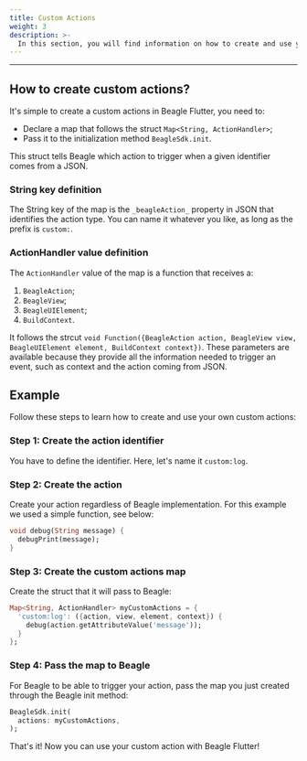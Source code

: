 ```yaml
---
title: Custom Actions
weight: 3
description: >-
  In this section, you will find information on how to create and use your own actions in Beagle Flutter.
---
```


---

## How to create custom actions?
It's simple to create a custom actions in Beagle Flutter, you need to:
- Declare a map that follows the struct `Map<String, ActionHandler>`;
- Pass it to the initialization method `BeagleSdk.init`.

This struct tells Beagle which action to trigger when a given identifier comes from a JSON.

### String key definition
The String key of the map is the `_beagleAction_` property in JSON that identifies the action type. You can name it whatever you like, as long as the prefix is ​​`custom:`. 

### ActionHandler value definition
The `ActionHandler` value of the map is a function that receives a:
1. `BeagleAction`;
2. `BeagleView`;
3. `BeagleUIElement`;
4. `BuildContext`.

It follows the strcut `void Function({BeagleAction action, BeagleView view, BeagleUIElement element, BuildContext context})`. These parameters are available because they provide all the information needed to trigger an event, such as context and the action coming from JSON.

## Example
Follow these steps to learn how to create and use your own custom actions:

### Step 1: Create the action identifier
You have to define the identifier. Here, let's name it `custom:log`.

### Step 2: Create the action
Create your action regardless of Beagle implementation. For this example we used a simple function, see below:
```dart
void debug(String message) {
  debugPrint(message);
}
```

### Step 3: Create the custom actions map
Create the struct that it will pass to Beagle:
```dart
Map<String, ActionHandler> myCustomActions = {
  'custom:log': ({action, view, element, context}) {
    debug(action.getAttributeValue('message'));
  }
};
```

### Step 4: Pass the map to Beagle
For Beagle to be able to trigger your action, pass the map you just created through the Beagle init method:
```dart
BeagleSdk.init(
  actions: myCustomActions,
);
```

That's it! Now you can use your custom action with Beagle Flutter!
